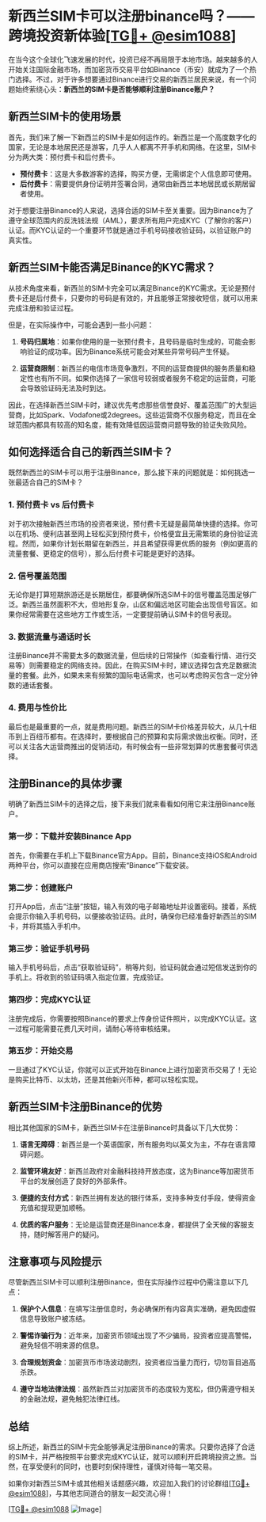 # 新西兰SIM卡可以注册binance吗？——跨境投资新体验[[TG💪+ @esim1088](https://t.me/s/esim1088)]

在当今这个全球化飞速发展的时代，投资已经不再局限于本地市场。越来越多的人开始关注国际金融市场，而加密货币交易平台如Binance（币安）就成为了一个热门选择。不过，对于许多想要通过Binance进行交易的新西兰居民来说，有一个问题始终萦绕心头：**新西兰的SIM卡是否能够顺利注册Binance账户？**

## **新西兰SIM卡的使用场景**

首先，我们来了解一下新西兰的SIM卡是如何运作的。新西兰是一个高度数字化的国家，无论是本地居民还是游客，几乎人人都离不开手机和网络。在这里，SIM卡分为两大类：预付费卡和后付费卡。

- **预付费卡**：这是大多数游客的选择，购买方便，无需绑定个人信息即可使用。
- **后付费卡**：需要提供身份证明并签署合同，通常由新西兰本地居民或长期居留者使用。

对于想要注册Binance的人来说，选择合适的SIM卡至关重要。因为Binance为了遵守全球范围内的反洗钱法规（AML），要求所有用户完成KYC（了解你的客户）认证。而KYC认证的一个重要环节就是通过手机号码接收验证码，以验证账户的真实性。

## **新西兰SIM卡能否满足Binance的KYC需求？**

从技术角度来看，新西兰的SIM卡完全可以满足Binance的KYC需求。无论是预付费卡还是后付费卡，只要你的号码是有效的，并且能够正常接收短信，就可以用来完成注册和验证过程。

但是，在实际操作中，可能会遇到一些小问题：

1. **号码归属地**：如果你使用的是一张预付费卡，且号码是临时生成的，可能会影响验证的成功率。因为Binance系统可能会对某些异常号码产生怀疑。
   
2. **运营商限制**：新西兰的电信市场竞争激烈，不同的运营商提供的服务质量和稳定性也有所不同。如果你选择了一家信号较弱或者服务不稳定的运营商，可能会导致验证码无法及时到达。

因此，在选择新西兰SIM卡时，建议优先考虑那些信誉良好、覆盖范围广的大型运营商，比如Spark、Vodafone或2degrees。这些运营商不仅服务稳定，而且在全球范围内都具有较高的知名度，能有效降低因运营商问题导致的验证失败风险。

## **如何选择适合自己的新西兰SIM卡？**

既然新西兰的SIM卡可以用于注册Binance，那么接下来的问题就是：如何挑选一张最适合自己的SIM卡？

### **1. 预付费卡 vs 后付费卡**

对于初次接触新西兰市场的投资者来说，预付费卡无疑是最简单快捷的选择。你可以在机场、便利店甚至网上轻松买到预付费卡，价格便宜且无需繁琐的身份验证流程。然而，如果你计划长期留在新西兰，并且希望获得更优质的服务（例如更高的流量套餐、更稳定的信号），那么后付费卡可能是更好的选择。

### **2. 信号覆盖范围**

无论你是打算短期旅游还是长期居住，都要确保所选SIM卡的信号覆盖范围足够广泛。新西兰虽然面积不大，但地形复杂，山区和偏远地区可能会出现信号盲区。如果你经常需要在这些地方工作或生活，一定要提前确认SIM卡的信号表现。

### **3. 数据流量与通话时长**

注册Binance并不需要太多的数据流量，但后续的日常操作（如查看行情、进行交易等）则需要稳定的网络支持。因此，在购买SIM卡时，建议选择包含充足数据流量的套餐。此外，如果未来有频繁的国际电话需求，也可以考虑购买包含一定分钟数的通话套餐。

### **4. 费用与性价比**

最后也是最重要的一点，就是费用问题。新西兰的SIM卡价格差异较大，从几十纽币到上百纽币都有。在选择时，要根据自己的预算和实际需求做出权衡。同时，还可以关注各大运营商推出的促销活动，有时候会有一些非常划算的优惠套餐可供选择。

## **注册Binance的具体步骤**

明确了新西兰SIM卡的选择之后，接下来我们就来看看如何用它来注册Binance账户。

### **第一步：下载并安装Binance App**

首先，你需要在手机上下载Binance官方App。目前，Binance支持iOS和Android两种平台，你可以直接在应用商店搜索“Binance”下载安装。

### **第二步：创建账户**

打开App后，点击“注册”按钮，输入有效的电子邮箱地址并设置密码。接着，系统会提示你输入手机号码，以便接收验证码。此时，确保你已经准备好新西兰的SIM卡，并将其插入手机中。

### **第三步：验证手机号码**

输入手机号码后，点击“获取验证码”，稍等片刻，验证码就会通过短信发送到你的手机上。将收到的验证码填入指定位置，完成验证。

### **第四步：完成KYC认证**

注册完成后，你需要按照Binance的要求上传身份证件照片，以完成KYC认证。这一过程可能需要花费几天时间，请耐心等待审核结果。

### **第五步：开始交易**

一旦通过了KYC认证，你就可以正式开始在Binance上进行加密货币交易了！无论是购买比特币、以太坊，还是其他新兴币种，都可以轻松实现。

## **新西兰SIM卡注册Binance的优势**

相比其他国家的SIM卡，新西兰SIM卡在注册Binance时具备以下几大优势：

1. **语言无障碍**：新西兰是一个英语国家，所有服务均以英文为主，不存在语言障碍问题。
   
2. **监管环境友好**：新西兰政府对金融科技持开放态度，这为Binance等加密货币平台的发展创造了良好的外部条件。

3. **便捷的支付方式**：新西兰拥有发达的银行体系，支持多种支付手段，使得资金充值和提现更加顺畅。

4. **优质的客户服务**：无论是运营商还是Binance本身，都提供了全天候的客服支持，随时解答用户的疑问。

## **注意事项与风险提示**

尽管新西兰SIM卡可以顺利注册Binance，但在实际操作过程中仍需注意以下几点：

1. **保护个人信息**：在填写注册信息时，务必确保所有内容真实准确，避免因虚假信息导致账户被冻结。

2. **警惕诈骗行为**：近年来，加密货币领域出现了不少骗局，投资者应提高警惕，避免轻信不明来源的信息。

3. **合理规划资金**：加密货币市场波动剧烈，投资者应当量力而行，切勿盲目追高杀跌。

4. **遵守当地法律法规**：虽然新西兰对加密货币的态度较为宽松，但仍需遵守相关的金融法规，避免触犯法律红线。

## **总结**

综上所述，新西兰的SIM卡完全能够满足注册Binance的需求。只要你选择了合适的SIM卡，并严格按照平台要求完成KYC认证，就可以顺利开启跨境投资之旅。当然，在享受便利的同时，也要时刻保持理性，谨慎对待每一笔交易。

如果你对新西兰SIM卡或其他相关话题感兴趣，欢迎加入我们的讨论群组[[TG💪+ @esim1088](https://t.me/s/esim1088)]，与其他志同道合的朋友一起交流心得！

[[TG💪+ @esim1088](https://t.me/s/esim1088) ![Image](https://i.postimg.cc/4NQfJmqS/Snipaste-2025-05-13-00-14-12.png)]